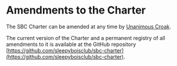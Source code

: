 # Amendments to the Charter

The SBC Charter can be amended at any time by [Unanimous Croak](decision-making-process.md#unanimous-croak).

The current version of the Charter and a permanent registry of all amendments to it is available at the GitHub repository [https://github.com/sleepyboisclub/sbc-charter](https://github.com/sleepyboisclub/sbc-charter).
